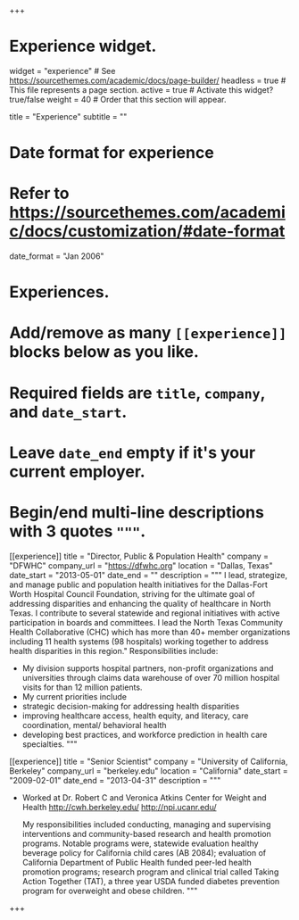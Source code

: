+++
# Experience widget.
widget = "experience"  # See https://sourcethemes.com/academic/docs/page-builder/
headless = true  # This file represents a page section.
active = true  # Activate this widget? true/false
weight = 40  # Order that this section will appear.

title = "Experience"
subtitle = ""

# Date format for experience
#   Refer to https://sourcethemes.com/academic/docs/customization/#date-format
date_format = "Jan 2006"

# Experiences.
#   Add/remove as many `[[experience]]` blocks below as you like.
#   Required fields are `title`, `company`, and `date_start`.
#   Leave `date_end` empty if it's your current employer.
#   Begin/end multi-line descriptions with 3 quotes `"""`.
[[experience]]
  title = "Director, Public & Population Health"
  company = "DFWHC"
  company_url = "https://dfwhc.org"
  location = "Dallas, Texas"
  date_start = "2013-05-01"
  date_end = ""
  description = """
  I lead, strategize, and manage public and population health initiatives for the Dallas-Fort Worth Hospital Council Foundation, striving for the ultimate goal of addressing disparities and enhancing the quality of healthcare in North Texas. I contribute to several statewide and regional initiatives with active participation in boards and committees. I lead the North Texas Community Health Collaborative (CHC) which has more than 40+ member organizations including 11 health systems (98 hospitals) working together to address health disparities in this region."
  Responsibilities include:
  * My division supports hospital partners, non-profit organizations and universities through claims data warehouse of over 70 million hospital visits for than 12 million patients. 
  * My current priorities include 
  * strategic decision-making for addressing health disparities
  * improving healthcare access, health equity, and literacy, care coordination, mental/ behavioral health
  * developing best practices, and workforce prediction in health care specialties. 
  """

[[experience]]
  title = "Senior Scientist"
  company = "University of California, Berkeley"
  company_url = "berkeley.edu"
  location = "California"
  date_start = "2009-02-01"
  date_end = "2013-04-31"
  description = """ 
  * Worked at Dr. Robert C and Veronica Atkins Center for Weight and Health
    http://cwh.berkeley.edu/
    http://npi.ucanr.edu/

    My responsibilities included conducting, managing and supervising interventions and community-based research and health promotion       programs. 
    Notable programs were, statewide evaluation healthy beverage policy for California child cares (AB 2084); evaluation of California       Department of Public Health funded peer-led health promotion programs; research program and clinical trial called Taking Action         Together (TAT), a three year USDA funded diabetes prevention program for overweight and obese children. 
"""

+++
